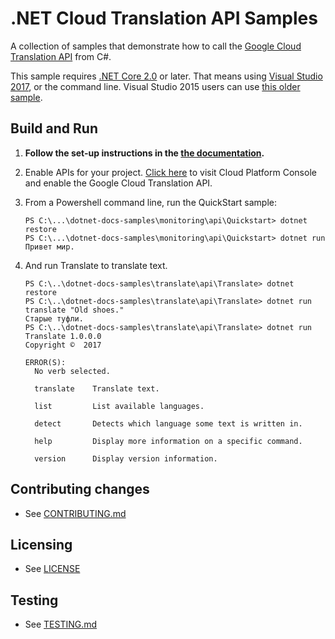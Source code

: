 # .NET Cloud Translation API Samples

A collection of samples that demonstrate how to call the 
[Google Cloud Translation API](https://cloud.google.com/translate/) from C#.

This sample requires [.NET Core 2.0](
    https://www.microsoft.com/net/core) or later.  That means using
[Visual Studio 2017](
    https://www.visualstudio.com/), or the command line.  Visual Studio 2015 users
can use [this older sample](
    https://github.com/GoogleCloudPlatform/dotnet-docs-samples/tree/vs2015/translate/api).

## Build and Run

1.  **Follow the set-up instructions in the [the documentation](https://cloud.google.com/dotnet/docs/setup).**

4.  Enable APIs for your project.
    [Click here](https://console.cloud.google.com/flows/enableapi?apiid=translate.googleapis.com&showconfirmation=true)
    to visit Cloud Platform Console and enable the Google Cloud Translation API.

9.  From a Powershell command line, run the QuickStart sample:
    ```
    PS C:\...\dotnet-docs-samples\monitoring\api\Quickstart> dotnet restore
    PS C:\...\dotnet-docs-samples\monitoring\api\Quickstart> dotnet run
	Привет мир.
	```

10. And run Translate to translate text.
    ```
	PS C:\..\dotnet-docs-samples\translate\api\Translate> dotnet restore
	PS C:\..\dotnet-docs-samples\translate\api\Translate> dotnet run translate "Old shoes."
	Старые туфли.
	PS C:\..\dotnet-docs-samples\translate\api\Translate> dotnet run
	Translate 1.0.0.0
	Copyright ©  2017

	ERROR(S):
	  No verb selected.

	  translate    Translate text.

	  list         List available languages.

	  detect       Detects which language some text is written in.

	  help         Display more information on a specific command.

	  version      Display version information.

	```

## Contributing changes

* See [CONTRIBUTING.md](../../CONTRIBUTING.md)

## Licensing

* See [LICENSE](../../LICENSE)

## Testing

* See [TESTING.md](../../TESTING.md)
